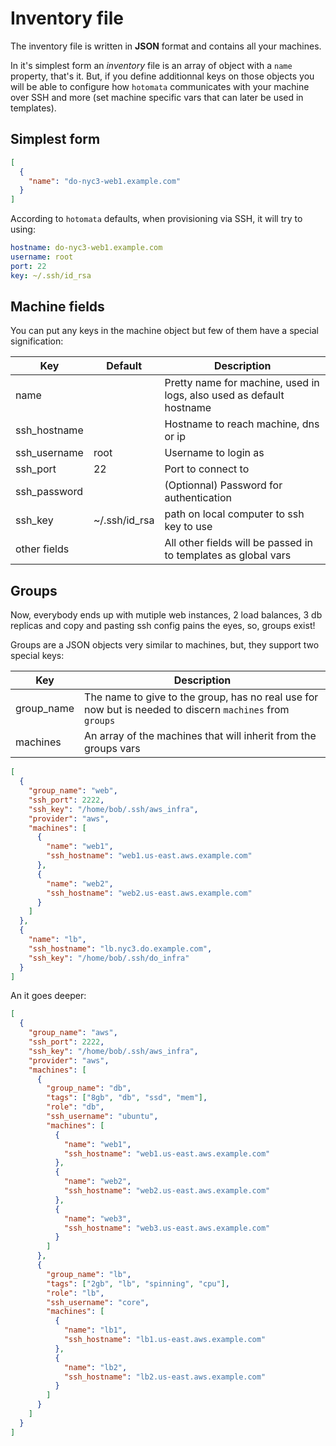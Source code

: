 # Inventory file

The inventory file is written in **JSON** format and contains all your machines.

In it's simplest form an _inventory_ file is an array of object with a `name`
property, that's it. But, if you define additionnal keys on those objects you
will be able to configure how `hotomata` communicates with your machine over SSH
and more (set machine specific vars that can later be used in templates).

## Simplest form

```json
[
  {
    "name": "do-nyc3-web1.example.com"
  }
]
```

According to `hotomata` defaults, when provisioning via SSH, it will try to using:

```yaml
hostname: do-nyc3-web1.example.com
username: root
port: 22
key: ~/.ssh/id_rsa
```

## Machine fields

You can put any keys in the machine object but few of them have a special signification:

| Key          | Default | Description   |
|--------------|---------|---------------|
| name         |         | Pretty name for machine, used in logs, also used as default hostname |
| ssh_hostname |         | Hostname to reach machine, dns or ip |
| ssh_username | root    | Username to login as |
| ssh_port     | 22      | Port to connect to |
| ssh_password |         | (Optionnal) Password for authentication |
| ssh_key      | ~/.ssh/id_rsa | path on local computer to ssh key to use |
| other fields |         | All other fields will be passed in to templates as global vars |

## Groups

Now, everybody ends up with mutiple web instances, 2 load balances, 3 db replicas
and copy and pasting ssh config pains the eyes, so, groups exist!

Groups are a JSON objects very similar to machines, but, they support two special
keys:

| Key        | Description |
|------------|-------------|
| group_name | The name to give to the group, has no real use for now but is needed to discern `machines` from `groups` |
| machines   | An array of the machines that will inherit from the groups vars |

```json
[
  {
    "group_name": "web",
    "ssh_port": 2222,
    "ssh_key": "/home/bob/.ssh/aws_infra",
    "provider": "aws",
    "machines": [
      {
        "name": "web1",
        "ssh_hostname": "web1.us-east.aws.example.com"
      },
      {
        "name": "web2",
        "ssh_hostname": "web2.us-east.aws.example.com"
      }
    ]
  },
  {
    "name": "lb",
    "ssh_hostname": "lb.nyc3.do.example.com",
    "ssh_key": "/home/bob/.ssh/do_infra"
  }
]
```

An it goes deeper:

```json
[
  {
    "group_name": "aws",
    "ssh_port": 2222,
    "ssh_key": "/home/bob/.ssh/aws_infra",
    "provider": "aws",
    "machines": [
      {
        "group_name": "db",
        "tags": ["8gb", "db", "ssd", "mem"],
        "role": "db",
        "ssh_username": "ubuntu",
        "machines": [
          {
            "name": "web1",
            "ssh_hostname": "web1.us-east.aws.example.com"
          },
          {
            "name": "web2",
            "ssh_hostname": "web2.us-east.aws.example.com"
          },
          {
            "name": "web3",
            "ssh_hostname": "web3.us-east.aws.example.com"
          }
        ]
      },
      {
        "group_name": "lb",
        "tags": ["2gb", "lb", "spinning", "cpu"],
        "role": "lb",
        "ssh_username": "core",
        "machines": [
          {
            "name": "lb1",
            "ssh_hostname": "lb1.us-east.aws.example.com"
          },
          {
            "name": "lb2",
            "ssh_hostname": "lb2.us-east.aws.example.com"
          }
        ]
      }
    ]
  }
]
```

